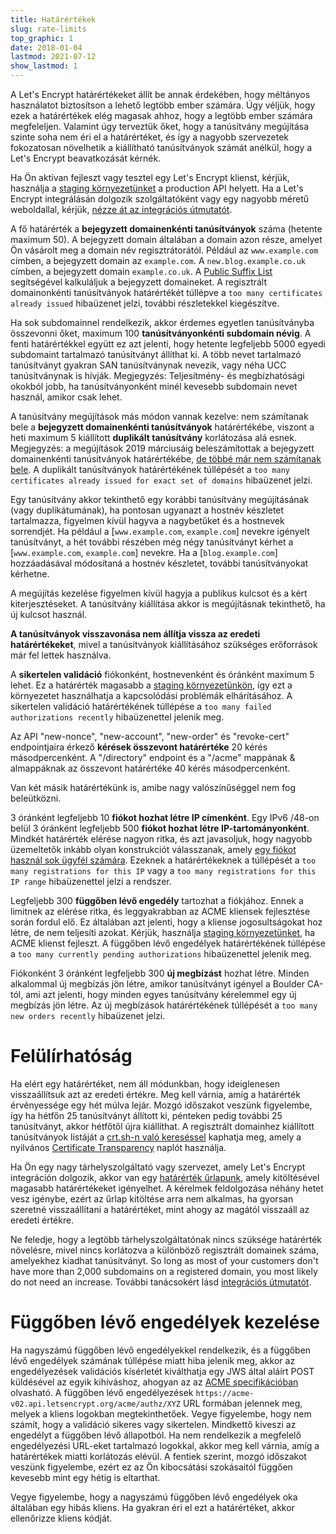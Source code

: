 ```yaml
---
title: Határértékek
slug: rate-limits
top_graphic: 1
date: 2018-01-04
lastmod: 2021-07-12
show_lastmod: 1
---
```



A Let's Encrypt határértékeket állít be annak érdekében, hogy méltányos használatot biztosítson a lehető legtöbb ember számára. Úgy véljük, hogy ezek a határértékek elég magasak ahhoz, hogy a legtöbb ember számára megfeleljen. Valamint úgy terveztük őket, hogy a tanúsítvány megújítása szinte soha nem éri el a határértéket, és így a nagyobb szervezetek fokozatosan növelhetik a kiállítható tanúsítványok számát anélkül, hogy a Let's Encrypt beavatkozását kérnék.

Ha Ön aktívan fejleszt vagy tesztel egy Let's Encrypt klienst, kérjük, használja a [staging környezetünket](/docs/staging-environment) a production API helyett. Ha a Let's Encrypt integrálásán dolgozik szolgáltatóként vagy egy nagyobb méretű weboldallal, kérjük, [nézze át az integrációs útmutatót](/docs/integration-guide).

A fő határérték a <a id="certificates-per-registered-domain"></a>**bejegyzett domainenkénti tanúsítványok** száma (hetente maximum 50). A bejegyzett domain általában a domain azon része, amelyet Ön vásárolt meg a domain név regisztrátorától. Például az `www.example.com` címben, a bejegyzett domain az `example.com`. A `new.blog.example.co.uk` címben, a bejegyzett domain `example.co.uk`. A [Public Suffix List](https://publicsuffix.org) segítségével kalkuláljuk a bejegyzett domaineket. A regisztrált domainonkénti tanúsítványok határértékét túllépve a `too many certificates already issued` hibaüzenet jelzi, további részletekkel kiegészítve.

Ha sok subdomainnel rendelkezik, akkor érdemes egyetlen tanúsítványba összevonni őket, maximum 100 <a id="names-per-certificate"></a>**tanúsítványonkénti subdomain névig**. A fenti határértékkel együtt ez azt jelenti, hogy hetente legfeljebb 5000 egyedi subdomaint tartalmazó tanúsítványt állíthat ki. A több nevet tartalmazó tanúsítványt gyakran SAN tanúsítványnak nevezik, vagy néha UCC tanúsítványnak is hívják. Megjegyzés: Teljesítmény- és megbízhatósági okokból jobb, ha tanúsítványonként minél kevesebb subdomain nevet használ, amikor csak lehet.

A tanúsítvány megújítások más módon vannak kezelve: nem számítanak bele a **bejegyzett domainenkénti tanúsítványok** határértékébe, viszont a heti maximum 5 kiállított **duplikált tanúsítvány** korlátozása alá esnek. Megjegyzés: a megújítások 2019 márciusáig beleszámítottak a bejegyzett domainenkénti tanúsítványok határértékébe, [de többé már nem számítanak bele](https://community.letsencrypt.org/t/rate-limits-fixing-certs-per-name-rate-limit-order-of-operations-gotcha/88189). A duplikált tanúsítványok határértékének túllépését a `too many certificates already issued for exact set of domains` hibaüzenet jelzi.

Egy tanúsítvány akkor tekinthető egy korábbi tanúsítvány megújításának (vagy duplikátumának), ha pontosan ugyanazt a hostnév készletet tartalmazza, figyelmen kívül hagyva a nagybetűket és a hostnevek sorrendjét.  Ha például a [`www.example.com`, `example.com`] nevekre igényelt tanúsítványt, a hét további részében még négy tanúsítványt kérhet a [`www.example.com`, `example.com`] nevekre. Ha a [`blog.example.com`] hozzáadásával módosítaná a hostnév készletet, további tanúsítványokat kérhetne.

A megújítás kezelése figyelmen kívül hagyja a publikus kulcsot és a kért kiterjesztéseket. A tanúsítvány kiállítása akkor is megújításnak tekinthető, ha új kulcsot használ.

**A tanúsítványok visszavonása nem állítja vissza az eredeti határértékeket**, mivel a tanúsítványok kiállításához szükséges erőforrások már fel lettek használva.

A <a id="failed-validations"></a>**sikertelen validáció** fiókonként, hostnevenként és óránként maximum 5 lehet. Ez a határérték magasabb a [staging környezetünkön](/docs/staging-environment), így ezt a környezetet használhatja a kapcsolódási problémák elhárításához. A sikertelen validáció határértékének túllépése a `too many failed authorizations recently` hibaüzenettel jelenik meg.

Az API "new-nonce", "new-account", "new-order" és "revoke-cert" endpointjaira érkező <a
id="overall-requests"></a>**kérések összevont határértéke** 20 kérés másodpercenként. A "/directory" endpoint és a "/acme" mappának & almappáknak az összevont határértéke 40 kérés másodpercenként.

Van két másik határértékünk is, amibe nagy valószínűséggel nem fog beleütközni.

3 óránként legfeljebb 10 <a id="accounts-per-ip-address"></a>**fiókot hozhat létre IP címenként**. Egy IPv6 /48-on belül 3 óránként legfeljebb 500 **fiókot hozhat létre IP-tartományonként**. Mindkét határérték elérése nagyon ritka, és azt javasoljuk, hogy nagyobb üzemeltetők inkább olyan konstrukciót válasszanak, amely [egy fiókot használ sok ügyfél számára](/docs/integration-guide). Ezeknek a határértékeknek a túllépését a `too many registrations for this IP` vagy a `too many registrations for this IP range` hibaüzenettel jelzi a rendszer.

Legfeljebb 300 <a id="pending-authorizations"></a>**függőben lévő engedély** tartozhat a fiókjához. Ennek a limitnek az elérése ritka, és leggyakrabban az ACME kliensek fejlesztése során fordul elő. Ez általában azt jelenti, hogy a kliense jogosultságokat hoz létre, de nem teljesíti azokat. Kérjük, használja [staging környezetünket](/docs/staging-environment), ha ACME klienst fejleszt. A függőben lévő engedélyek határértékének túllépése a `too many currently pending authorizations` hibaüzenettel jelenik meg.

Fiókonként 3 óránként legfeljebb 300 <a
id="new-orders"></a>**új megbízást** hozhat létre. Minden alkalommal új megbízás jön létre, amikor tanúsítványt igényel a Boulder CA-tól, ami azt jelenti, hogy minden egyes tanúsítvány kérelemmel egy új megbízás jön létre. Az új megbízások határértékének túllépését a `too many new orders recently` hibaüzenet jelzi.

# <a id="overrides"></a>Felülírhatóság

Ha elért egy határértéket, nem áll módunkban, hogy ideiglenesen visszaállítsuk azt az eredeti értékre. Meg kell várnia, amíg a határérték érvényessége egy hét múlva lejár. Mozgó időszakot veszünk figyelembe, így ha hétfőn 25 tanúsítványt állított ki, pénteken pedig további 25 tanúsítványt, akkor hétfőtől újra kiállíthat. A regisztrált domainhez kiállított tanúsítványok listáját a [crt.sh-n való kereséssel](https://crt.sh) kaphatja meg, amely a nyilvános [Certificate Transparency](https://www.certificate-transparency.org) naplót használja.

Ha Ön egy nagy tárhelyszolgáltató vagy szervezet, amely Let's Encrypt integráción dolgozik, akkor van egy [határérték űrlapunk](https://isrg.formstack.com/forms/rate_limit_adjustment_request), amely kitöltésével magasabb határértékeket igényelhet. A kérelmek feldolgozása néhány hetet vesz igénybe, ezért az űrlap kitöltése arra nem alkalmas, ha gyorsan szeretné visszaállítani a határértéket, mint ahogy az magától visszaáll az eredeti értékre.

Ne feledje, hogy a legtöbb tárhelyszolgáltatónak nincs szüksége határérték növelésre, mivel nincs korlátozva a különböző regisztrált domainek száma, amelyekhez kiadhat tanúsítványt. So long as most of your customers don't have more than 2,000 subdomains on a registered domain, you most likely do not need an increase. További tanácsokért lásd [integrációs útmutatót](/docs/integration-guide).

# <a id="clearing-pending"></a>Függőben lévő engedélyek kezelése

Ha nagyszámú függőben lévő engedélyekkel rendelkezik, és a függőben lévő engedélyek számának túllépése miatt hiba jelenik meg, akkor az engedélyezések validációs kísérletét kiválthatja egy JWS által aláírt POST küldésével az egyik kihíváshoz, ahogyan az az [ACME specifikációban](https://tools.ietf.org/html/rfc8555#section-7.5.1) olvasható. A függőben lévő engedélyezések `https://acme-v02.api.letsencrypt.org/acme/authz/XYZ` URL formában jelennek meg, melyek a kliens logokban megtekinthetőek. Vegye figyelembe, hogy nem számít, hogy a validáció sikeres vagy sikertelen. Mindkettő kiveszi az engedélyt a függőben lévő állapotból. Ha nem rendelkezik a megfelelő engedélyezési URL-eket tartalmazó logokkal, akkor meg kell várnia, amíg a határértékek miatti korlátozás elévül. A fentiek szerint, mozgó időszakot veszünk figyelembe, ezért ez az Ön kibocsátási szokásaitól függően kevesebb mint egy hétig is eltarthat.

Vegye figyelembe, hogy a nagyszámú függőben lévő engedélyek oka általában egy hibás kliens. Ha gyakran éri el ezt a határértéket, akkor ellenőrizze kliens kódját.
